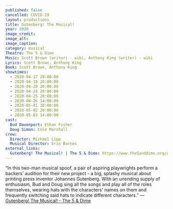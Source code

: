 ```yaml
---
published: false
cancelled: COVID-19
layout: productions
title: Gutenberg! The Musical!
year: 2020
image_credit: 
image_alt:
image_caption:
category: musical
Theatre: The 5 & Dime
Music: Scott Brown (writer) - wiki, Anthony King (writer) - wiki
Lyrics: Scott Brown, Anthony King
Book: Scott Brown, Anthony King
showtimes: 
  - 2020-04-17 20:00:00
  - 2020-04-18 20:00:00
  - 2020-04-20 20:00:00
  - 2020-04-24 20:00:00
  - 2020-04-25 20:00:00
  - 2020-04-26 14:00:00
  - 2020-05-01 20:00:00
  - 2020-05-02 20:00:00
  - 2020-05-03 14:00:00
cast:
  Bud Davenport: Ethan Fisher
  Doug Simon: Cole Marshall
crew:
  Director: Michael Lipp
  Musical Director: Erin Barnes
external_links:
  Gutenberg! The Musical! | The 5 & Dime: https://www.the5anddime.org/gutenberg-the-musical
---
```

“In this two-man musical spoof, a pair of aspiring playwrights perform a backers’ audition for their new project - a big, splashy musical about printing press inventor Johannes Gutenberg. With an unending supply of enthusiasm, Bud and Doug sing all the songs and play all of the roles themselves, wearing hats with the characters' names on them and frequently switching said hats to indicate different characters.” — [Gutenberg! The Musical! - The 5 & Dime](https://www.the5anddime.org/gutenberg-the-musical)
